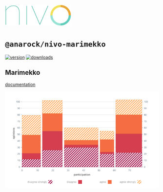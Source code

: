 <a href="https://nivo.rocks"><img alt="nivo" src="https://raw.githubusercontent.com/plouc/nivo/master/nivo.png" width="216" height="68"/></a>

# `@anarock/nivo-marimekko`

[![version](https://img.shields.io/npm/v/@anarock/nivo-marimekko?style=for-the-badge)](https://www.npmjs.com/package/@anarock/nivo-marimekko)
[![downloads](https://img.shields.io/npm/dm/@anarock/nivo-marimekko?style=for-the-badge)](https://www.npmjs.com/package/@anarock/nivo-marimekko)

## Marimekko

[documentation](http://nivo.rocks/marimekko/)

![Marimekko](https://raw.githubusercontent.com/plouc/nivo/master/website/src/assets/captures/marimekko.png)
